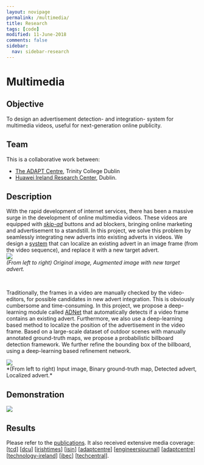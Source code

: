 ```yaml
---
layout: novipage
permalink: /multimedia/
title: Research
tags: [code]
modified: 11-June-2018
comments: false
sidebar:
  nav: sidebar-research
---
```


# Multimedia

## Objective 
To design an advertisement detection- and integration- system for multimedia videos, useful for next-generation online publicity. 

## Team
This is a collaborative work between:
- [The ADAPT Centre](https://www.adaptcentre.ie/), Trinity College Dublin 
- [Huawei Ireland Research Center](http://www.huawei.com/en/about-huawei/corporate-information/research-development), Dublin. 

## Description 
With the rapid development of internet services, there has been a massive surge in the development of online multimedia videos. These videos are equipped with *[skip-ad](https://medium.com/@alenarajwani/the-mistake-you-make-each-time-you-press-the-skip-ad-button-on-youtube-e4f21b4d101c)* buttons and ad blockers, bringing online marketing and advertisement to a standstill. In this project, we solve this problem by seamlessly integrating new adverts into existing adverts in videos. We design a [system](https://arxiv.org/pdf/1808.00163.pdf) that can localize an existing advert in an image frame (from the video sequence), and replace it with a new target advert.    
<img src="{{ site.baseurl }}/images/advert-story.png">
<br />
*(From left to right) Original image, Augmented image with new target advert.*   

<br />

Traditionally, the frames in a video are manually checked by the video-editors, for possible candidates in new advert integration. This is obviously cumbersome and time-consuming. In this project, we propose a deep-learning module called <a href="https://arxiv.org/abs/1811.04115">ADNet</a> that automatically detects if a video frame contains an existing advert. Furthermore, we also use a deep-learning based method to localize the position of the advertisement in the video frame. Based on a large-scale dataset of outdoor scenes with manually annotated ground-truth maps, we propose a probabilistic billboard detection framework. We further refine the bounding box of the billboard, using a deep-learning based refinement network. 

<img src="{{ site.baseurl }}/images/advert-localization.jpg">
<br />
*(From left to right) Input image, Binary ground-truth map, Detected advert, Localized advert.*  

## Demonstration 

[<img src="{{ site.baseurl }}/images/video-grab.png">](https://youtu.be/zaKpJZhBVL4)

## Results   
Please refer to the [publications](https://soumyabrata.github.io/publications/). It also received extensive media coverage: 
[<a href="https://www.tcd.ie/news_events/articles/adapt-scoops-technology-ireland-award-for-disruptive-advertising-system/">tcd</a>]
[<a href="https://www.dcu.ie/news/news/2018/Nov/ADAPT-scoops-Technology-Ireland-Award-for-Disruptive-Advertising-System.shtml">dcu</a>]
[<a href="https://www.irishtimes.com/business/technology/learnupon-takes-top-prize-at-annual-technology-ireland-awards-1.3708041">irishtimes</a>]
[<a href="https://www.isin.ie/go/news_events/news/learnupon-adapt-centre-amongst-the-winners-at-the-2018-technology-awards">isin</a>]
[<a href="https://www.adaptcentre.ie/news/adapt-research-centre-scoops-technology-ireland-award-for-disruptive-advert">adaptcentre</a>] 
[<a href="http://www.engineersjournal.ie/2018/11/28/adapt-wins-technology-ireland-award-for-disruptive-advertising-system/">engineersjournal</a>] 
[<a href="https://www.adaptcentre.ie/news/adapt-research-shortlisted-for-2018-technology-ireland-software-industry-aw">adaptcentre</a>] 
[<a href="https://www.technology-ireland.ie/Sectors/TI/TI.nsf/vPages/Awards~finalists-2018!OpenDocument">technology-ireland</a>] 
[<a href="https://www.ibec.ie/IBEC/Press/PressPublicationsdoclib3.nsf/vPages/Newsroom~finalists-named-for-technology-ireland-2018-awards-25-10-2018?OpenDocument">ibec</a>] 
[<a href="https://www.techcentral.ie/technology-ireland-awards-shortlist-revealed/">techcentral</a>].